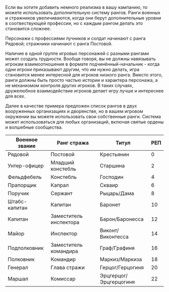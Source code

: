 Если вы хотите добавить немного реализма в вашу кампанию, то можете использовать дополнительную систему рангов. Ранги военных и стражников увеличиваются, когда они берут дополнительные уровни в соотвествующей профессии, но с каждым рангом делать это становится сложнее.

Персонажи с профессиями лучников и солдат начинают с ранга Рядовой; стражники начинают с ранга Постовой.

Наличие в одной группе игровых персонажей с разными рангами может создать трудности. Вообще говоря, вы не должны навязывать игрокам взаимоотношения в формате подчинённый-начальник - когда одни игроки приказывают другим, что им нужно делать, игра становится менее интересной для игроков низкого ранга. Вместо этого, ранги должны быть просто частью истории и характера персонажа, а не механизмом контроля других игроков. В таких случаях, дружелюбное взаимодействие игроков делает игру лучше и интереснее для всех.

Далее в качестве примера предложен список рангов в двух вооруженных организациях и дворянстве, но в вашем игровом окружении вы можете использовать свои собственные ранги. Система может использоваться для любых организаций, включая святые ордены и волшебные сообщества.

|Военное звание|Ранг стража|Титул|РЕП|
|-|-|-|-|
|Рядовой|Постовой|Крестьянин|0|
|Унтер-офицер|Младший констебль|Старшина|2|
|Фельдфебель|Констебль|Господин|4|
|Прапорщик|Капрал|Скваир|6|
|Поручик|Сержант|Рыцарь/Дама|8|
|Штабс-капитан|Капитан|Баронет|10|
|Капитан|Заместитель инспектора|Барон/Баронесса|12|
|Майор|Инспектор|Виконт/Виконтесса|14|
|Подполковник|Заместитель командира|Граф/Графиня|16|
|Полковник|Командир|Маркиз/Маркиза|18|
|Генерал|Глава стражи|Герцог/Герцогиня|20|
|Маршал|Комиссар|Эрцгерцог/Эрцгерцогиня|22|